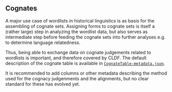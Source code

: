 ## Cognates

A major use case of wordlists in historical linguistics is as basis for the assembling of
cognate sets. Assigning forms to cognate sets is itself a (rather large) step
in analyzing the wordlist data, but also serves as intermediate step before
feeding the cognate sets into further analyses e.g. to determine language relatedness.

Thus, being able to exchange data on cognate judgements related to wordlists
is important, and therefore covered by CLDF. The default description of the cognate
table is available in [`CognateTable-metadata.json`](CognateTable-metadata.json).

It is recommended to add columns or other metadata describing the method used
for the cognacy judgenments and the alignments, but no clear standard for these
has evolved yet.

